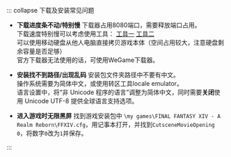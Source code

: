 ::: collapse 下载及安装常见问题

* **下载进度条不动/特别慢**
下载器占用8080端口，需要释放端口占用。<br>
下载速度特别慢可以考虑使用工具： [工具一](https://ff14-clientdown.bluefissure.com/) [工具二](https://bbs.nga.cn/read.php?tid=33282598)<br>
可以使用移动硬盘从他人电脑直接拷贝游戏本体（空间占用较大，注意硬盘剩余容量是否足够）<br>
官方下载器无法使用的话，可使用WeGame下载器。

* **安装找不到路径/出现乱码**
安装包文件夹路径中不要有中文。<br>
操作系统需要为简体中文，或使用转区工具locale emulator。<br>
语言设置中，将“非 Unicode 程序的语言”调整为简体中文，同时需要**关闭**使用 Unicode UTF-8 提供全球语言支持选项。

* **进入游戏时无限黑屏**
找到游戏安装包中 `\my games\FINAL FANTASY XIV - A Realm Reborn\FFXIV.cfg`，用记事本打开，并找到`CutsceneMovieOpening 0`，将数字`0`改为`1`并保存。

:::